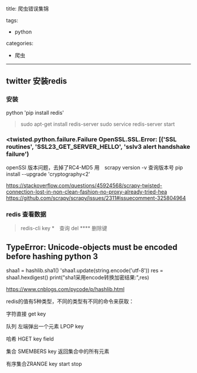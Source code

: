 title: 爬虫错误集锦

tags:

- python

categories:

- 爬虫


-------------

## twitter 安装redis

### 安装
python 'pip install redis'
>sudo apt-get install redis-server
sudo service redis-server start

### <twisted.python.failure.Failure OpenSSL.SSL.Error: [('SSL routines', 'SSL23_GET_SERVER_HELLO', 'sslv3 alert handshake failure')

openSSl 版本问题，去掉了RC4-MD5
用　scrapy version -v 查询版本号
pip install --upgrade 'cryptography<2'

https://stackoverflow.com/questions/45924568/scrapy-twisted-connection-lost-in-non-clean-fashion-no-proxy-already-tried-hea
https://github.com/scrapy/scrapy/issues/2311#issuecomment-325804964

### redis 查看数据
> redis-cli key *　查询
> del **** 删除键



## TypeError: Unicode-objects must be encoded before hashing python 3
shaa1 = hashlib.sha1()
'shaa1.update(string.encode('utf-8'))
res = shaa1.hexdigest()
print("sha1采用encode转换加密结果:",res)

https://www.cnblogs.com/pycode/p/hashlib.html

redis的值有5种类型，不同的类型有不同的命令来获取：

字符直接 get key

队列 左端弹出一个元素  LPOP key

哈希 HGET key field   

集合 SMEMBERS key 返回集合中的所有元素

有序集合ZRANGE key start stop
